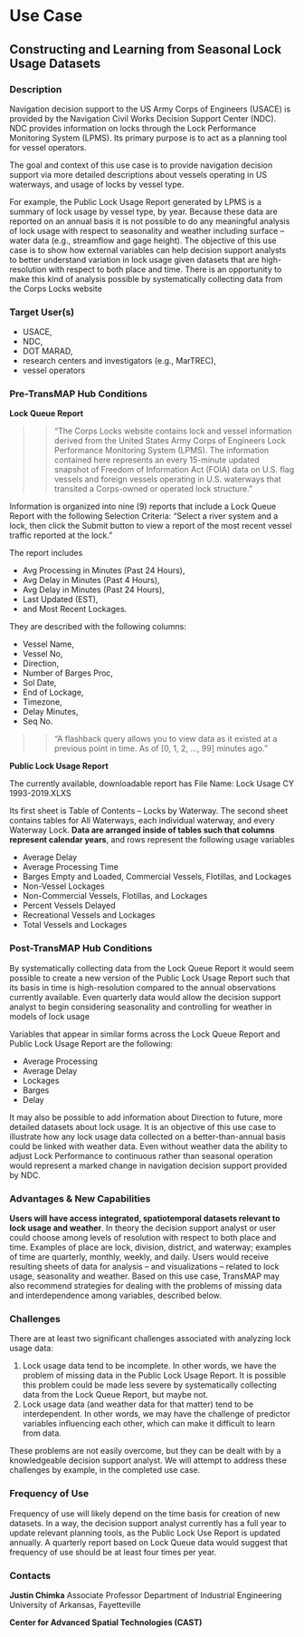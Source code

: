 # Use Case
## Constructing and Learning from Seasonal Lock Usage Datasets

### Description

Navigation decision support to the US Army Corps of Engineers (USACE) is provided by the Navigation Civil Works Decision Support Center (NDC). NDC provides information on locks through the Lock Performance Monitoring System (LPMS). Its primary purpose is to act as a planning tool for vessel operators.

The goal and context of this use case is to provide navigation decision support via more detailed descriptions about vessels operating in US waterways, and usage of locks by vessel type.

For example, the Public Lock Usage Report generated by LPMS is a summary of lock usage by vessel type, by year. Because these data are reported on an annual basis it is not possible to do any meaningful analysis of lock usage with respect to seasonality and weather including surface – water data (e.g., streamflow and gage height). The objective of this use case is to show how external variables can help decision support analysts to better understand variation in lock usage given datasets that are high-resolution with respect to both place and time. There is an opportunity to make this kind of analysis possible by systematically collecting data from the Corps Locks website


### Target User(s)

- USACE,
- NDC,
- DOT MARAD,
- research centers and investigators (e.g., MarTREC),
- vessel operators


### Pre-TransMAP Hub Conditions

**Lock Queue Report**

>> “The Corps Locks website contains lock and vessel information derived from the United States Army Corps of Engineers Lock Performance Monitoring System (LPMS). The information contained here represents an every 15-minute updated snapshot of Freedom of Information Act (FOIA) data on U.S. flag vessels and foreign vessels operating in U.S. waterways that transited a Corps-owned or operated lock structure.”

Information is organized into nine (9) reports that include a Lock Queue Report with the following Selection Criteria: “Select a river system and a lock, then click the Submit button to view a report of the most recent vessel traffic reported at the lock.”

The report includes

- Avg Processing in Minutes (Past 24 Hours),
- Avg Delay in Minutes (Past 4 Hours),
- Avg Delay in Minutes (Past 24 Hours),
- Last Updated (EST),
- and Most Recent Lockages.

They are described with the following columns:

- Vessel Name,
- Vessel No,
- Direction,
- Number of Barges Proc,
- Sol Date,
- End of Lockage,
- Timezone,
- Delay Minutes,
- Seq No.

>> “A flashback query allows you to view data as it existed at a previous point in time. As of [0, 1, 2, …, 99] minutes ago.”

**Public Lock Usage Report**

The currently available, downloadable report has File Name: Lock Usage CY 1993-2019.XLXS

Its first sheet is Table of Contents – Locks by Waterway. The second sheet contains tables for All Waterways, each individual waterway, and every Waterway Lock. **Data are arranged inside of tables such that columns represent calendar years**, and rows represent the following usage variables

- Average Delay
- Average Processing Time
- Barges Empty and Loaded, Commercial Vessels, Flotillas, and Lockages
- Non-Vessel Lockages
- Non-Commercial Vessels, Flotillas, and Lockages
- Percent Vessels Delayed
- Recreational Vessels and Lockages
- Total Vessels and Lockages


### Post-TransMAP Hub Conditions

By systematically collecting data from the Lock Queue Report it would seem possible to create a new version of the Public Lock Usage Report such that its basis in time is high-resolution compared to the annual observations currently available. Even quarterly data would allow the decision support analyst to begin considering seasonality and controlling for weather in models of lock usage

Variables that appear in similar forms across the Lock Queue Report and Public Lock Usage Report are the following:

- Average Processing
- Average Delay
- Lockages
- Barges
- Delay

It may also be possible to add information about Direction to future, more detailed datasets about lock usage. It is an objective of this use case to illustrate how any lock usage data collected on a better-than-annual basis could be linked with weather data. Even without weather data the ability to adjust Lock Performance to continuous rather than seasonal operation would represent a marked change in navigation decision support provided by NDC.


### Advantages & New Capabilities

**Users will have access integrated, spatiotemporal datasets relevant to lock usage and weather**. In theory the decision support analyst or user could choose among levels of resolution with respect to both place and time. Examples of place are lock, division, district, and waterway; examples of time are quarterly, monthly, weekly, and daily. Users would receive resulting sheets of data for analysis – and visualizations – related to lock usage, seasonality and weather. Based on this use case, TransMAP may also recommend strategies for dealing with the problems of missing data and interdependence among variables, described below.


### Challenges

There are at least two significant challenges associated with analyzing lock usage data:

1. Lock usage data tend to be incomplete. In other words, we have the problem of missing data in the Public Lock Usage Report. It is possible this problem could be made less severe by systematically collecting data from the Lock Queue Report, but maybe not.
2. Lock usage data (and weather data for that matter) tend to be interdependent. In other words, we may have the challenge of predictor variables influencing each other, which can make it difficult to learn from data.

These problems are not easily overcome, but they can be dealt with by a knowledgeable decision support analyst. We will attempt to address these challenges by example, in the completed use case.


### Frequency of Use

Frequency of use will likely depend on the time basis for creation of new datasets. In a way, the decision support analyst currently has a full year to update relevant planning tools, as the Public Lock Use Report is updated annually. A quarterly report based on Lock Queue data would suggest that frequency of use should be at least four times per year.


### Contacts

**Justin Chimka**
Associate Professor
Department of Industrial Engineering
University of Arkansas, Fayetteville

**Center for Advanced Spatial Technologies (CAST)**



